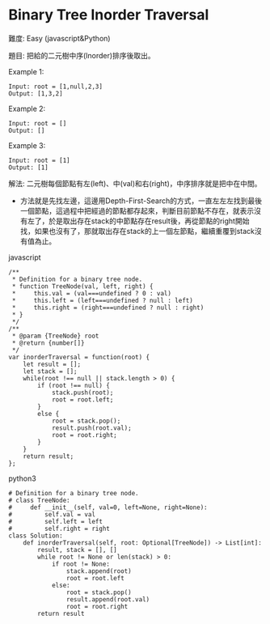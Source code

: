 # Binary Tree Inorder Traversal
難度: Easy (javascript&Python)

題目: 把給的二元樹中序(Inorder)排序後取出。

Example 1:
```
Input: root = [1,null,2,3]
Output: [1,3,2]
```
Example 2:
```
Input: root = []
Output: []
```
Example 3:
```
Input: root = [1]
Output: [1]
```

解法: 二元樹每個節點有左(left)、中(val)和右(right)，中序排序就是把中在中間。
- 方法就是先找左邊，這邊用Depth-First-Search的方式，一直左左左找到最後一個節點，這過程中把經過的節點都存起來，判斷目前節點不存在，就表示沒有左了，於是取出存在stack的中節點存在result後，再從節點的right開始找，如果也沒有了，那就取出存在stack的上一個左節點，繼續重覆到stack沒有值為止。

javascript
```
/**
 * Definition for a binary tree node.
 * function TreeNode(val, left, right) {
 *     this.val = (val===undefined ? 0 : val)
 *     this.left = (left===undefined ? null : left)
 *     this.right = (right===undefined ? null : right)
 * }
 */
/**
 * @param {TreeNode} root
 * @return {number[]}
 */
var inorderTraversal = function(root) {
    let result = [];
    let stack = [];
    while(root !== null || stack.length > 0) {
        if (root !== null) {
            stack.push(root);
            root = root.left;
        }
        else {
            root = stack.pop();
            result.push(root.val);
            root = root.right;
        }
    }
    return result;
};
```

python3
```
# Definition for a binary tree node.
# class TreeNode:
#     def __init__(self, val=0, left=None, right=None):
#         self.val = val
#         self.left = left
#         self.right = right
class Solution:
    def inorderTraversal(self, root: Optional[TreeNode]) -> List[int]:
        result, stack = [], []
        while root != None or len(stack) > 0:
            if root != None:
                stack.append(root)
                root = root.left
            else:
                root = stack.pop()
                result.append(root.val)
                root = root.right
        return result
```